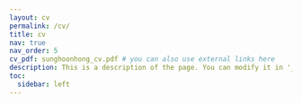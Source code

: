 ```yaml
---
layout: cv
permalink: /cv/
title: cv
nav: true
nav_order: 5
cv_pdf: sunghoonhong_cv.pdf # you can also use external links here
description: This is a description of the page. You can modify it in '_pages/cv.md'. You can also change or remove the top pdf download button.
toc:
  sidebar: left
---
```

